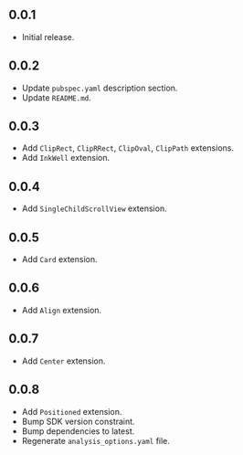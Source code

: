 ## 0.0.1

- Initial release.

## 0.0.2

- Update `pubspec.yaml` description section.
- Update `README.md`.

## 0.0.3

- Add `ClipRect`, `ClipRRect`, `ClipOval`, `ClipPath` extensions.
- Add `InkWell` extension.

## 0.0.4

- Add `SingleChildScrollView` extension.

## 0.0.5

- Add `Card` extension.

## 0.0.6

- Add `Align` extension.

## 0.0.7

- Add `Center` extension.

## 0.0.8

- Add `Positioned` extension.
- Bump SDK version constraint.
- Bump dependencies to latest.
- Regenerate `analysis_options.yaml` file.